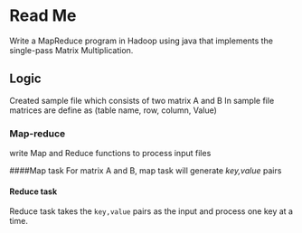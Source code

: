 # Read Me

Write a MapReduce program in Hadoop using java  that implements the single-pass Matrix Multiplication.
 
 ## Logic
 Created sample file which consists of two matrix A and B
 In sample file matrices are define as (table name, row, column, Value)
 
 ### Map-reduce
 write Map and Reduce functions to process input files
 
 ####Map task
 For matrix  A and B, map task will generate *key,value* pairs
 
 #### Reduce task
 Reduce task takes the `key,value` pairs as the input and process one key at a time.
 
 
 
 
